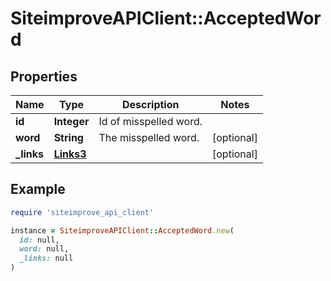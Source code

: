 # SiteimproveAPIClient::AcceptedWord

## Properties

| Name | Type | Description | Notes |
| ---- | ---- | ----------- | ----- |
| **id** | **Integer** | Id of misspelled word. |  |
| **word** | **String** | The misspelled word. | [optional] |
| **_links** | [**Links3**](Links3.md) |  | [optional] |

## Example

```ruby
require 'siteimprove_api_client'

instance = SiteimproveAPIClient::AcceptedWord.new(
  id: null,
  word: null,
  _links: null
)
```

